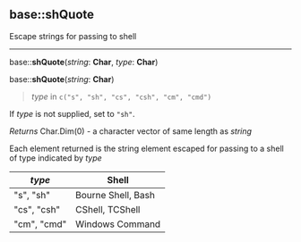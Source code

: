 ## base::shQuote

Escape strings for passing to shell

---

base::**shQuote**(*string*: **Char**, *type*: **Char**)

base::**shQuote**(*string*: **Char**)

> *type* in `c("s", "sh", "cs", "csh", "cm", "cmd")`

If *type* is not supplied, set to `"sh"`.

*Returns* Char.Dim(0) - a character vector of same length as *string*

Each element returned is the string element escaped for passing to a shell of type indicated by *type*

*type* | Shell
-------|--------
"s", "sh" | Bourne Shell, Bash
"cs", "csh" | CShell, TCShell
"cm", "cmd" | Windows Command
